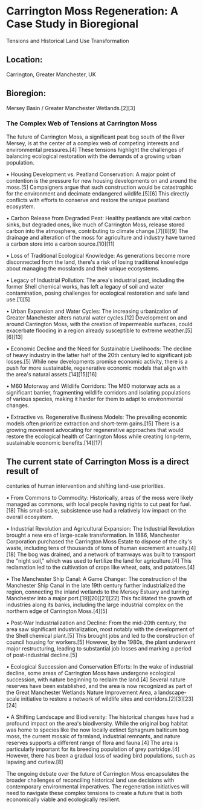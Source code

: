 
# Carrington Moss Regeneration: A Case Study in Bioregional
Tensions and Historical Land Use Transformation

## Location:

Carrington, Greater Manchester, UK

## Bioregion:

Mersey Basin / Greater Manchester Wetlands.[2][3]

### The Complex Web of Tensions at Carrington Moss

The future of Carrington Moss, a significant peat bog south
of the River Mersey, is at the center of a complex web of competing interests
and environmental pressures.[4] These tensions highlight the challenges of
balancing ecological restoration with the demands of a growing urban
population.

•              Housing
Development vs. Peatland Conservation: A major point of contention is the
pressure for new housing developments on and around the moss.[5] Campaigners
argue that such construction would be catastrophic for the environment and
decimate endangered wildlife.[5][6] This directly conflicts with efforts to
conserve and restore the unique peatland ecosystem.

•              Carbon
Release from Degraded Peat: Healthy peatlands are vital carbon sinks, but
degraded ones, like much of Carrington Moss, release stored carbon into the
atmosphere, contributing to climate change.[7][8][9] The drainage and
alteration of the moss for agriculture and industry have turned a carbon store
into a carbon source.[10][11]

•              Loss of
Traditional Ecological Knowledge: As generations become more disconnected from
the land, there's a risk of losing traditional knowledge about managing the
mosslands and their unique ecosystems.

•              Legacy
of Industrial Pollution: The area's industrial past, including the former Shell
chemical works, has left a legacy of soil and water contamination, posing
challenges for ecological restoration and safe land use.[1][5]

•              Urban
Expansion and Water Cycles: The increasing urbanization of Greater Manchester
alters natural water cycles.[12] Development on and around Carrington Moss,
with the creation of impermeable surfaces, could exacerbate flooding in a
region already susceptible to extreme weather.[5][6][13]

•              Economic
Decline and the Need for Sustainable Livelihoods: The decline of heavy industry
in the latter half of the 20th century led to significant job losses.[5] While
new developments promise economic activity, there is a push for more
sustainable, regenerative economic models that align with the area's natural
assets.[14][15][16]

•              M60
Motorway and Wildlife Corridors: The M60 motorway acts as a significant
barrier, fragmenting wildlife corridors and isolating populations of various
species, making it harder for them to adapt to environmental changes.

•              Extractive
vs. Regenerative Business Models: The prevailing economic models often
prioritize extraction and short-term gains.[15] There is a growing movement
advocating for regenerative approaches that would restore the ecological health
of Carrington Moss while creating long-term, sustainable economic
benefits.[14][17]

## The current state of Carrington Moss is a direct result of
centuries of human intervention and shifting land-use priorities.

•              From
Commons to Commodity: Historically, areas of the moss were likely managed as
commons, with local people having rights to cut peat for fuel.[18] This
small-scale, subsistence use had a relatively low impact on the overall
ecosystem.

•              Industrial
Revolution and Agricultural Expansion: The Industrial Revolution brought a new
era of large-scale transformation. In 1886, Manchester Corporation purchased
the Carrington Moss Estate to dispose of the city's waste, including tens of
thousands of tons of human excrement annually.[4][18] The bog was drained, and
a network of tramways was built to transport the "night soil," which
was used to fertilize the land for agriculture.[4] This reclamation led to the
cultivation of crops like wheat, oats, and potatoes.[4]

•              The
Manchester Ship Canal: A Game Changer: The construction of the Manchester Ship
Canal in the late 19th century further industrialized the region, connecting
the inland wetlands to the Mersey Estuary and turning Manchester into a major
port.[19][20][21][22] This facilitated the growth of industries along its
banks, including the large industrial complex on the northern edge of
Carrington Moss.[4][5]

•              Post-War
Industrialization and Decline: From the mid-20th century, the area saw
significant industrialization, most notably with the development of the Shell
chemical plant.[5] This brought jobs and led to the construction of council
housing for workers.[5] However, by the 1980s, the plant underwent major
restructuring, leading to substantial job losses and marking a period of
post-industrial decline.[5]

•              Ecological
Succession and Conservation Efforts: In the wake of industrial decline, some
areas of Carrington Moss have undergone ecological succession, with nature
beginning to reclaim the land.[4] Several nature reserves have been
established, and the area is now recognized as part of the Great Manchester
Wetlands Nature Improvement Area, a landscape-scale initiative to restore a
network of wildlife sites and corridors.[2][3][23][24]

•              A
Shifting Landscape and Biodiversity: The historical changes have had a profound
impact on the area's biodiversity. While the original bog habitat was home to
species like the now locally extinct Sphagnum balticum bog moss, the current
mosaic of farmland, industrial remnants, and nature reserves supports a
different range of flora and fauna.[4] The area is particularly important for
its breeding population of grey partridge.[4] However, there has been a gradual
loss of wading bird populations, such as lapwing and curlew.[8]

The ongoing debate over the future of Carrington Moss
encapsulates the broader challenges of reconciling historical land use
decisions with contemporary environmental imperatives. The regeneration
initiatives will need to navigate these complex tensions to create a future
that is both economically viable and ecologically resilient.
